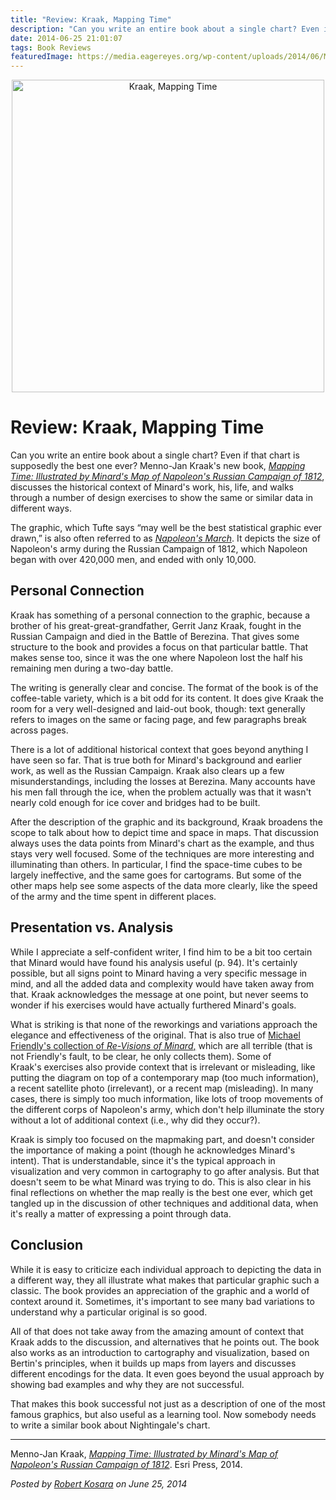```yaml
---
title: "Review: Kraak, Mapping Time"
description: "Can you write an entire book about a single chart? Even if that chart is supposedly the best one ever? Menno-Jan Kraak's new book, Mapping Time: Illustrated by Minard's Map of Napoleon's Russian Campaign of 1812, discusses the historical context of Minard's work, his, life, and walks through a number of design exercises to show the same or similar data in different ways."
date: 2014-06-25 21:01:07
tags: Book Reviews
featuredImage: https://media.eagereyes.org/wp-content/uploads/2014/06/MappingTime_lg.jpg
---
```


<p align="center"><img class="aligncenter size-full wp-image-8242" src="https://media.eagereyes.org/wp-content/uploads/2014/06/MappingTime_lg.jpg" alt="Kraak, Mapping Time" width="500" height="500" /></p>

# Review: Kraak, Mapping Time
Can you write an entire book about a single chart? Even if that chart is supposedly the best one ever? Menno-Jan Kraak's new book, <em><a href="http://esripress.esri.com/display/index.cfm?fuseaction=display&amp;websiteID=254&amp;moduleID=0">Mapping Time: Illustrated by Minard's Map of Napoleon's Russian Campaign of 1812</a></em>, discusses the historical context of Minard's work, his, life, and walks through a number of design exercises to show the same or similar data in different ways.


The graphic, which Tufte says “may well be the best statistical graphic ever drawn,” is also often referred to as <em><a href="http://eagereyes.org/journalism/storytelling-minard-vs-nightingale">Napoleon's March</a></em>. It depicts the size of Napoleon's army during the Russian Campaign of 1812, which Napoleon began with over 420,000 men, and ended with only 10,000.

## Personal Connection

Kraak has something of a personal connection to the graphic, because a brother of his great-great-grandfather, Gerrit Janz Kraak, fought in the Russian Campaign and died in the Battle of Berezina. That gives some structure to the book and provides a focus on that particular battle. That makes sense too, since it was the one where Napoleon lost the half his remaining men during a two-day battle.

The writing is generally clear and concise. The format of the book is of the coffee-table variety, which is a bit odd for its content. It does give Kraak the room for a very well-designed and laid-out book, though: text generally refers to images on the same or facing page, and few paragraphs break across pages.

There is a lot of additional historical context that goes beyond anything I have seen so far. That is true both for Minard's background and earlier work, as well as the Russian Campaign. Kraak also clears up a few misunderstandings, including the losses at Berezina. Many accounts have his men fall through the ice, when the problem actually was that it wasn't nearly cold enough for ice cover and bridges had to be built.

After the description of the graphic and its background, Kraak broadens the scope to talk about how to depict time and space in maps. That discussion always uses the data points from Minard's chart as the example, and thus stays very well focused. Some of the techniques are more interesting and illuminating than others. In particular, I find the space-time cubes to be largely ineffective, and the same goes for cartograms. But some of the other maps help see some aspects of the data more clearly, like the speed of the army and the time spent in different places.

## Presentation vs. Analysis

While I appreciate a self-confident writer, I find him to be a bit too certain that Minard would have found his analysis useful (p. 94). It's certainly possible, but all signs point to Minard having a very specific message in mind, and all the added data and complexity would have taken away from that. Kraak acknowledges the message at one point, but never seems to wonder if his exercises would have actually furthered Minard's goals.

What is striking is that none of the reworkings and variations approach the elegance and effectiveness of the original. That is also true of <a href="http://www.datavis.ca/gallery/re-minard.php">Michael Friendly's collection of <em>Re-Visions of Minard</em>,</a> which are all terrible (that is not Friendly's fault, to be clear, he only collects them). Some of Kraak's exercises also provide context that is irrelevant or misleading, like putting the diagram on top of a contemporary map (too much information), a recent satellite photo (irrelevant), or a recent map (misleading). In many cases, there is simply too much information, like lots of troop movements of the different corps of Napoleon's army, which don't help illuminate the story without a lot of additional context (i.e., why did they occur?).

Kraak is simply too focused on the mapmaking part, and doesn't consider the importance of making a point (though he acknowledges Minard's intent). That is understandable, since it's the typical approach in visualization and very common in cartography to go after analysis. But that doesn't seem to be what Minard was trying to do. This is also clear in his final reflections on whether the map really is the best one ever, which get tangled up in the discussion of other techniques and additional data, when it's really a matter of expressing a point through data.

## Conclusion

While it is easy to criticize each individual approach to depicting the data in a different way, they all illustrate what makes that particular graphic such a classic. The book provides an appreciation of the graphic and a world of context around it. Sometimes, it's important to see many bad variations to understand why a particular original is so good.

All of that does not take away from the amazing amount of context that Kraak adds to the discussion, and alternatives that he points out. The book also works as an introduction to cartography and visualization, based on Bertin's principles, when it builds up maps from layers and discusses different encodings for the data. It even goes beyond the usual approach by showing bad examples and why they are not successful.

That makes this book successful not just as a description of one of the most famous graphics, but also useful as a learning tool. Now somebody needs to write a similar book about Nightingale's chart.

<hr />

Menno-Jan Kraak, <a href="http://esripress.esri.com/display/index.cfm?fuseaction=display&amp;websiteID=254&amp;moduleID=0"><em>Mapping Time: Illustrated by Minard's Map of Napoleon's Russian Campaign of 1812</em></a>. Esri Press, 2014.


_Posted by <a href="/about">Robert Kosara</a> on June 25, 2014_


